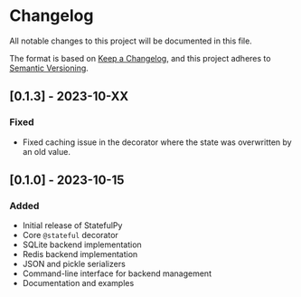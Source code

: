 # Changelog

All notable changes to this project will be documented in this file.

The format is based on [Keep a Changelog](https://keepachangelog.com/en/1.0.0/),
and this project adheres to [Semantic Versioning](https://semver.org/spec/v2.0.0.html).

## [0.1.3] - 2023-10-XX

### Fixed
- Fixed caching issue in the decorator where the state was overwritten by an old value.

## [0.1.0] - 2023-10-15

### Added
- Initial release of StatefulPy
- Core `@stateful` decorator
- SQLite backend implementation
- Redis backend implementation
- JSON and pickle serializers
- Command-line interface for backend management
- Documentation and examples
